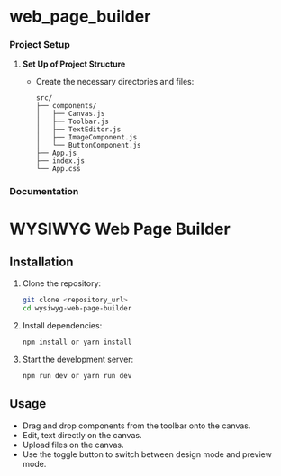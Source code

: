 # web_page_builder

### Project Setup

1. **Set Up of Project Structure**

   - Create the necessary directories and files:

     ```
     src/
     ├── components/
     │   ├── Canvas.js
     │   ├── Toolbar.js
     │   ├── TextEditor.js
     │   ├── ImageComponent.js
     │   └── ButtonComponent.js
     ├── App.js
     ├── index.js
     └── App.css

     ```

### Documentation

# WYSIWYG Web Page Builder

## Installation

1. Clone the repository:

   ```bash
   git clone <repository_url>
   cd wysiwyg-web-page-builder
   ```

2. Install dependencies:

   ```bash
   npm install or yarn install
   ```

3. Start the development server:
   ```bash
   npm run dev or yarn run dev
   ```

## Usage

- Drag and drop components from the toolbar onto the canvas.
- Edit, text directly on the canvas.
- Upload files on the canvas.
- Use the toggle button to switch between design mode and preview mode.
